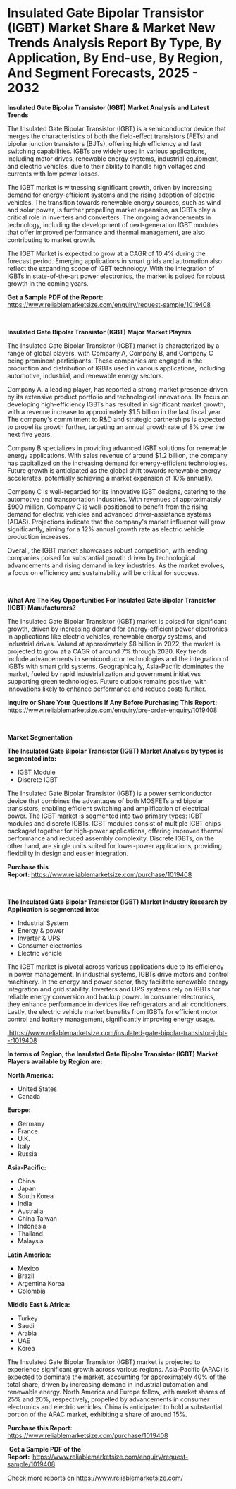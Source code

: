 <p><h1>Insulated Gate Bipolar Transistor (IGBT) Market Share & Market New Trends Analysis Report By Type, By Application, By End-use, By Region, And Segment Forecasts, 2025 - 2032</h1></p><p><strong>Insulated Gate Bipolar Transistor (IGBT) Market Analysis and Latest Trends</strong></p>
<p><p>The Insulated Gate Bipolar Transistor (IGBT) is a semiconductor device that merges the characteristics of both the field-effect transistors (FETs) and bipolar junction transistors (BJTs), offering high efficiency and fast switching capabilities. IGBTs are widely used in various applications, including motor drives, renewable energy systems, industrial equipment, and electric vehicles, due to their ability to handle high voltages and currents with low power losses.</p><p>The IGBT market is witnessing significant growth, driven by increasing demand for energy-efficient systems and the rising adoption of electric vehicles. The transition towards renewable energy sources, such as wind and solar power, is further propelling market expansion, as IGBTs play a critical role in inverters and converters. The ongoing advancements in technology, including the development of next-generation IGBT modules that offer improved performance and thermal management, are also contributing to market growth.</p><p>The IGBT Market is expected to grow at a CAGR of 10.4% during the forecast period. Emerging applications in smart grids and automation also reflect the expanding scope of IGBT technology. With the integration of IGBTs in state-of-the-art power electronics, the market is poised for robust growth in the coming years.</p></p>
<p><strong>Get a Sample PDF of the Report:&nbsp;</strong> <a href="https://www.reliablemarketsize.com/enquiry/request-sample/1019408?utm_campaign=3126&utm_medium=2&utm_source=Github&utm_content=ia&utm_term=21032025&utm_id=insulated-gate-bipolar-transistor-igbt">https://www.reliablemarketsize.com/enquiry/request-sample/1019408</a></p>
<p>&nbsp;</p>
<p><strong>Insulated Gate Bipolar Transistor (IGBT) Major Market Players</strong></p>
<p><p>The Insulated Gate Bipolar Transistor (IGBT) market is characterized by a range of global players, with Company A, Company B, and Company C being prominent participants. These companies are engaged in the production and distribution of IGBTs used in various applications, including automotive, industrial, and renewable energy sectors.</p><p>Company A, a leading player, has reported a strong market presence driven by its extensive product portfolio and technological innovations. Its focus on developing high-efficiency IGBTs has resulted in significant market growth, with a revenue increase to approximately $1.5 billion in the last fiscal year. The company's commitment to R&D and strategic partnerships is expected to propel its growth further, targeting an annual growth rate of 8% over the next five years.</p><p>Company B specializes in providing advanced IGBT solutions for renewable energy applications. With sales revenue of around $1.2 billion, the company has capitalized on the increasing demand for energy-efficient technologies. Future growth is anticipated as the global shift towards renewable energy accelerates, potentially achieving a market expansion of 10% annually.</p><p>Company C is well-regarded for its innovative IGBT designs, catering to the automotive and transportation industries. With revenues of approximately $900 million, Company C is well-positioned to benefit from the rising demand for electric vehicles and advanced driver-assistance systems (ADAS). Projections indicate that the company's market influence will grow significantly, aiming for a 12% annual growth rate as electric vehicle production increases.</p><p>Overall, the IGBT market showcases robust competition, with leading companies poised for substantial growth driven by technological advancements and rising demand in key industries. As the market evolves, a focus on efficiency and sustainability will be critical for success.</p></p>
<p>&nbsp;</p>
<p><strong>What Are The Key Opportunities For Insulated Gate Bipolar Transistor (IGBT) Manufacturers?</strong></p>
<p><p>The Insulated Gate Bipolar Transistor (IGBT) market is poised for significant growth, driven by increasing demand for energy-efficient power electronics in applications like electric vehicles, renewable energy systems, and industrial drives. Valued at approximately $8 billion in 2022, the market is projected to grow at a CAGR of around 7% through 2030. Key trends include advancements in semiconductor technologies and the integration of IGBTs with smart grid systems. Geographically, Asia-Pacific dominates the market, fueled by rapid industrialization and government initiatives supporting green technologies. Future outlook remains positive, with innovations likely to enhance performance and reduce costs further.</p></p>
<p><strong>Inquire or Share Your Questions If Any Before Purchasing This Report:</strong> <a href="https://www.reliablemarketsize.com/enquiry/pre-order-enquiry/1019408?utm_campaign=3126&utm_medium=2&utm_source=Github&utm_content=ia&utm_term=21032025&utm_id=insulated-gate-bipolar-transistor-igbt">https://www.reliablemarketsize.com/enquiry/pre-order-enquiry/1019408</a></p>
<p>&nbsp;</p>
<p><strong>Market Segmentation</strong></p>
<p><strong>The Insulated Gate Bipolar Transistor (IGBT) Market Analysis by types is segmented into:</strong></p>
<p><ul><li>IGBT Module</li><li>Discrete IGBT</li></ul></p>
<p><p>The Insulated Gate Bipolar Transistor (IGBT) is a power semiconductor device that combines the advantages of both MOSFETs and bipolar transistors, enabling efficient switching and amplification of electrical power. The IGBT market is segmented into two primary types: IGBT modules and discrete IGBTs. IGBT modules consist of multiple IGBT chips packaged together for high-power applications, offering improved thermal performance and reduced assembly complexity. Discrete IGBTs, on the other hand, are single units suited for lower-power applications, providing flexibility in design and easier integration.</p></p>
<p><strong>Purchase this Report:&nbsp;</strong><a href="https://www.reliablemarketsize.com/purchase/1019408?utm_campaign=3126&utm_medium=2&utm_source=Github&utm_content=ia&utm_term=21032025&utm_id=insulated-gate-bipolar-transistor-igbt">https://www.reliablemarketsize.com/purchase/1019408</a></p>
<p>&nbsp;</p>
<p><strong>The Insulated Gate Bipolar Transistor (IGBT) Market Industry Research by Application is segmented into:</strong></p>
<p><ul><li>Industrial System</li><li>Energy & power</li><li>Inverter & UPS</li><li>Consumer electronics</li><li>Electric vehicle</li></ul></p>
<p><p>The IGBT market is pivotal across various applications due to its efficiency in power management. In industrial systems, IGBTs drive motors and control machinery. In the energy and power sector, they facilitate renewable energy integration and grid stability. Inverters and UPS systems rely on IGBTs for reliable energy conversion and backup power. In consumer electronics, they enhance performance in devices like refrigerators and air conditioners. Lastly, the electric vehicle market benefits from IGBTs for efficient motor control and battery management, significantly improving energy usage.</p></p>
<p><a href="https://www.reliablemarketsize.com/insulated-gate-bipolar-transistor-igbt--r1019408?utm_campaign=3126&utm_medium=2&utm_source=Github&utm_content=ia&utm_term=21032025&utm_id=insulated-gate-bipolar-transistor-igbt">&nbsp;https://www.reliablemarketsize.com/insulated-gate-bipolar-transistor-igbt--r1019408</a></p>
<p><strong>In terms of Region, the Insulated Gate Bipolar Transistor (IGBT) Market Players available by Region are:</strong></p>
<p>
    <p> <strong> North America: </strong>
        <ul>
            <li>United States</li>
            <li>Canada</li>
        </ul>
        </p> 
    <p> <strong> Europe: </strong>
        <ul>
            <li>Germany</li>
            <li>France</li>
            <li>U.K.</li>
            <li>Italy</li>
            <li>Russia</li>
        </ul>
        </p> 
    <p> <strong> Asia-Pacific: </strong>
        <ul>
            <li>China</li>
            <li>Japan</li>
            <li>South Korea</li>
            <li>India</li>
            <li>Australia</li>
            <li>China Taiwan</li>
            <li>Indonesia</li>
            <li>Thailand</li>
            <li>Malaysia</li>
        </ul>
        </p> 
    <p> <strong> Latin America: </strong>
        <ul>
            <li>Mexico</li>
            <li>Brazil</li>
            <li>Argentina Korea</li>
            <li>Colombia</li>
        </ul>
        </p> 
    <p> <strong> Middle East & Africa: </strong>
        <ul>
            <li>Turkey</li>
            <li>Saudi</li>
            <li>Arabia</li>
            <li>UAE</li>
            <li>Korea</li>
        </ul>
    </p>
    </p>
<p><p>The Insulated Gate Bipolar Transistor (IGBT) market is projected to experience significant growth across various regions. Asia-Pacific (APAC) is expected to dominate the market, accounting for approximately 40% of the total share, driven by increasing demand in industrial automation and renewable energy. North America and Europe follow, with market shares of 25% and 20%, respectively, propelled by advancements in consumer electronics and electric vehicles. China is anticipated to hold a substantial portion of the APAC market, exhibiting a share of around 15%.</p></p>
<p><strong>Purchase this Report: </strong><a href="https://www.reliablemarketsize.com/purchase/1019408?utm_campaign=3126&utm_medium=2&utm_source=Github&utm_content=ia&utm_term=21032025&utm_id=insulated-gate-bipolar-transistor-igbt">https://www.reliablemarketsize.com/purchase/1019408</a></p>
<p>&nbsp;<strong>Get a Sample PDF of the Report:&nbsp;&nbsp;</strong><a href="https://www.reliablemarketsize.com/enquiry/request-sample/1019408?utm_campaign=3126&utm_medium=2&utm_source=Github&utm_content=ia&utm_term=21032025&utm_id=insulated-gate-bipolar-transistor-igbt">https://www.reliablemarketsize.com/enquiry/request-sample/1019408</a></p>
<p><strong></strong></p>
<p>Check more reports on <a href="https://www.reliablemarketsize.com/?utm_campaign=3126&utm_medium=2&utm_source=Github&utm_content=ia&utm_term=21032025&utm_id=insulated-gate-bipolar-transistor-igbt">https://www.reliablemarketsize.com/</a></p>
